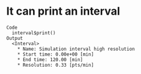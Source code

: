 # It can print an interval

    Code
      interval$print()
    Output
      <Interval>
        * Name: Simulation interval high resolution
        * Start time: 0.00e+00 [min]
        * End time: 120.00 [min]
        * Resolution: 0.33 [pts/min]

